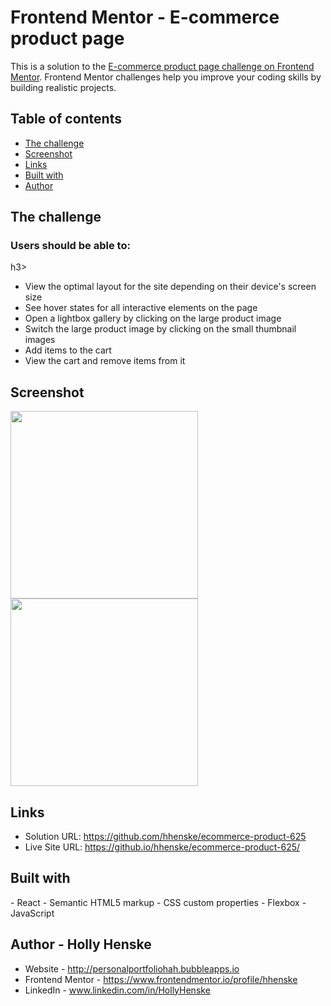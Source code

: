 <h1>Frontend Mentor - E-commerce product page</h1>

This is a solution to the [E-commerce product page challenge on Frontend Mentor](https://www.frontendmentor.io/challenges/ecommerce-product-page-UPsZ9MJp6). Frontend Mentor challenges help you improve your coding skills by building realistic projects.

<h2>Table of contents</h2>

  - [The challenge](#the-challenge)
  - [Screenshot](#screenshot)
  - [Links](#links)
  - [Built with](#built-with)
  - [Author](#author)


<h2>The challenge</h2>

<h3>Users should be able to:</h3>h3>

- View the optimal layout for the site depending on their device's screen size
- See hover states for all interactive elements on the page
- Open a lightbox gallery by clicking on the large product image
- Switch the large product image by clicking on the small thumbnail images
- Add items to the cart
- View the cart and remove items from it

<h2>Screenshot</h2>

<img src="https://github.com/user-attachments/assets/d9f94264-0386-4fcf-84e0-780abdc0cff8" width="300" />

<img src="https://github.com/user-attachments/assets/17ed9024-1577-4266-80e7-7702caa351bd" width="300" />

<h2>Links</h2>

- Solution URL: https://github.com/hhenske/ecommerce-product-625
- Live Site URL: https://github.io/hhenske/ecommerce-product-625/

<h2>Built with</h2>
- React
- Semantic HTML5 markup
- CSS custom properties
- Flexbox
- JavaScript

<h2>Author - Holly Henske</h2>

- Website - http://personalportfoliohah.bubbleapps.io
- Frontend Mentor - https://www.frontendmentor.io/profile/hhenske
- LinkedIn - www.linkedin.com/in/HollyHenske
  
